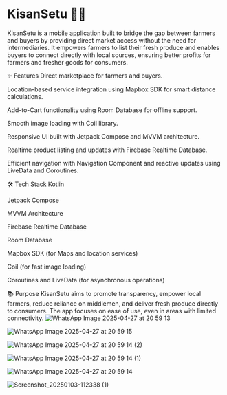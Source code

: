 # KisanSetu 🚜📱

KisanSetu is a mobile application built to bridge the gap between farmers and buyers by providing direct market access without the need for intermediaries. It empowers farmers to list their fresh produce and enables buyers to connect directly with local sources, ensuring better profits for farmers and fresher goods for consumers.

✨ Features
Direct marketplace for farmers and buyers.

Location-based service integration using Mapbox SDK for smart distance calculations.

Add-to-Cart functionality using Room Database for offline support.

Smooth image loading with Coil library.

Responsive UI built with Jetpack Compose and MVVM architecture.

Realtime product listing and updates with Firebase Realtime Database.

Efficient navigation with Navigation Component and reactive updates using LiveData and Coroutines.

🛠️ Tech Stack
Kotlin

Jetpack Compose

MVVM Architecture

Firebase Realtime Database

Room Database

Mapbox SDK (for Maps and location services)

Coil (for fast image loading)

Coroutines and LiveData (for asynchronous operations)

📚 Purpose
KisanSetu aims to promote transparency, empower local farmers, reduce reliance on middlemen, and deliver fresh produce directly to consumers. The app focuses on ease of use, even in areas with limited connectivity.
![WhatsApp Image 2025-04-27 at 20 59 13](https://github.com/user-attachments/assets/c6ec6b84-23a2-47f5-aea7-8efdc8ea4373)

![WhatsApp Image 2025-04-27 at 20 59 15](https://github.com/user-attachments/assets/583be5ce-6347-4c11-9763-fbc6cd21c9ff)

![WhatsApp Image 2025-04-27 at 20 59 14 (2)](https://github.com/user-attachments/assets/5770a3ef-bf41-494e-b53f-faa983653449)


![WhatsApp Image 2025-04-27 at 20 59 14 (1)](https://github.com/user-attachments/assets/5431842e-d78e-4d13-93d7-ad523acfe1c3)

![WhatsApp Image 2025-04-27 at 20 59 14](https://github.com/user-attachments/assets/00684dde-b618-456e-873a-38e21c9a41fc)

![Screenshot_20250103-112338 (1)](https://github.com/user-attachments/assets/87026853-ff53-4e00-b1e4-4225a810d124)

